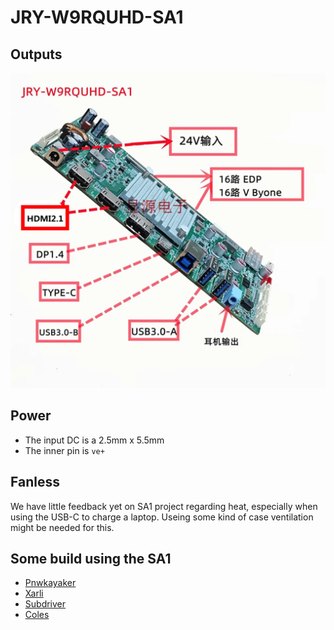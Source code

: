 # JRY-W9RQUHD-SA1

## Outputs

![image info](./sa1_outputs.png)

## Power

- The input DC is a 2.5mm x 5.5mm
- The inner pin is `ve+`


## Fanless

We have little feedback yet on SA1 project regarding heat, especially when using the USB-C to charge a laptop. Useing some kind of case ventilation might be needed for this.

## Some build using the SA1

- [Pnwkayaker](https://forums.macrumors.com/threads/diy-5k-monitor-success.2253100/page-121?post=34053968#post-34053968)
- [Xarli](https://forums.macrumors.com/threads/diy-5k-monitor-success.2253100/post-33431505)
- [Subdriver](https://forums.macrumors.com/threads/diy-5k-monitor-success.2253100/post-33923724)
- [Coles](https://forums.macrumors.com/threads/diy-5k-monitor-success.2253100/post-33826568)
